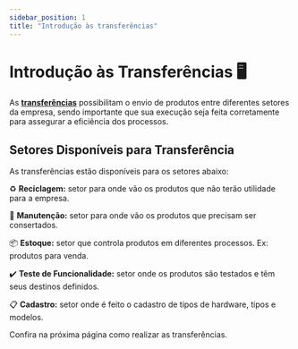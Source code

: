 ```yaml
---
sidebar_position: 1
title: "Introdução às transferências"
---
```


# Introdução às Transferências :desktop_computer:

As **[transferências](./create_transfer.md)** possibilitam o envio de produtos entre diferentes setores da empresa, sendo importante que sua execução seja feita corretamente para assegurar a eficiência dos processos.

## Setores Disponíveis para Transferência

As transferências estão disponíveis para os setores abaixo:

:recycle: **Reciclagem:** setor para onde vão os produtos que não terão utilidade para a empresa.

:wrench: **Manutenção:** setor para onde vão os produtos que precisam ser consertados.

:package: **Estoque:** setor que controla produtos em diferentes processos. Ex: produtos para venda.

:heavy_check_mark: **Teste de Funcionalidade:** setor onde os produtos são testados e têm seus destinos definidos.

:clipboard: **Cadastro:** setor onde é feito o cadastro de tipos de hardware, tipos e modelos.

Confira na próxima página como realizar as transferências.
